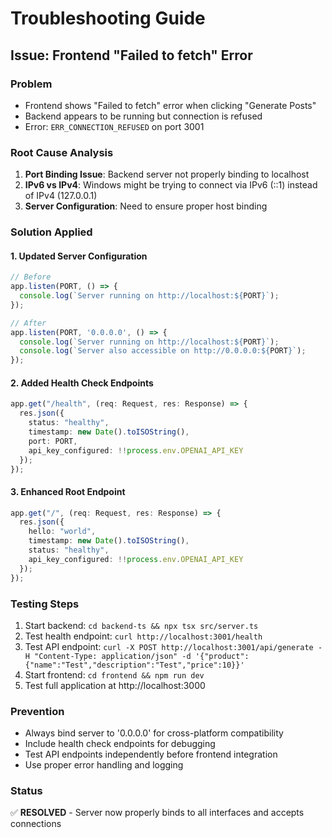 # Troubleshooting Guide

## Issue: Frontend "Failed to fetch" Error

### Problem
- Frontend shows "Failed to fetch" error when clicking "Generate Posts"
- Backend appears to be running but connection is refused
- Error: `ERR_CONNECTION_REFUSED` on port 3001

### Root Cause Analysis
1. **Port Binding Issue**: Backend server not properly binding to localhost
2. **IPv6 vs IPv4**: Windows might be trying to connect via IPv6 (::1) instead of IPv4 (127.0.0.1)
3. **Server Configuration**: Need to ensure proper host binding

### Solution Applied

#### 1. Updated Server Configuration
```typescript
// Before
app.listen(PORT, () => {
  console.log(`Server running on http://localhost:${PORT}`);
});

// After
app.listen(PORT, '0.0.0.0', () => {
  console.log(`Server running on http://localhost:${PORT}`);
  console.log(`Server also accessible on http://0.0.0.0:${PORT}`);
});
```

#### 2. Added Health Check Endpoints
```typescript
app.get("/health", (req: Request, res: Response) => {
  res.json({ 
    status: "healthy", 
    timestamp: new Date().toISOString(),
    port: PORT,
    api_key_configured: !!process.env.OPENAI_API_KEY
  });
});
```

#### 3. Enhanced Root Endpoint
```typescript
app.get("/", (req: Request, res: Response) => {
  res.json({ 
    hello: "world", 
    timestamp: new Date().toISOString(),
    status: "healthy",
    api_key_configured: !!process.env.OPENAI_API_KEY
  });
});
```

### Testing Steps
1. Start backend: `cd backend-ts && npx tsx src/server.ts`
2. Test health endpoint: `curl http://localhost:3001/health`
3. Test API endpoint: `curl -X POST http://localhost:3001/api/generate -H "Content-Type: application/json" -d '{"product":{"name":"Test","description":"Test","price":10}}'`
4. Start frontend: `cd frontend && npm run dev`
5. Test full application at http://localhost:3000

### Prevention
- Always bind server to '0.0.0.0' for cross-platform compatibility
- Include health check endpoints for debugging
- Test API endpoints independently before frontend integration
- Use proper error handling and logging

### Status
✅ **RESOLVED** - Server now properly binds to all interfaces and accepts connections
